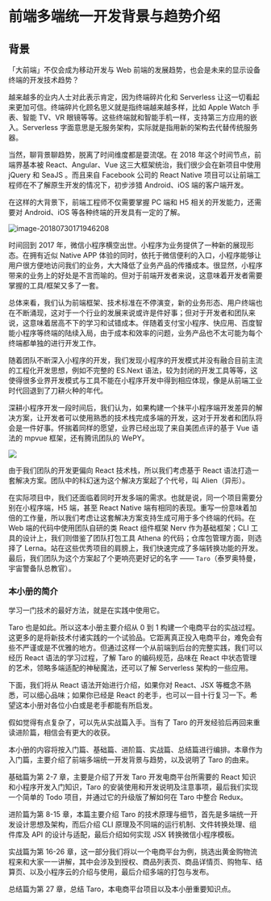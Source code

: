# 前端多端统一开发背景与趋势介绍

## 背景

「大前端」不仅会成为移动开发与 Web 前端的发展趋势，也会是未来的显示设备终端的开发技术趋势？

越来越多的业内人士对此表示肯定，因为终端碎片化和 Serverless 让这一切看起来更加可信。终端碎片化顾名思义就是指终端越来越多样，比如 Apple Watch 手表、智能 TV、VR 眼镜等等。这些终端就和智能手机一样，支持第三方应用的嵌入。Serverless 字面意思是无服务架构，实际就是指用新的架构去代替传统服务器。

当然，聊背景聊趋势，脱离了时间维度都是耍流氓。在 2018 年这个时间节点，前端界基本被 React、Angular、Vue 这三大框架统治，我们很少会在新项目中使用 jQuery 和 SeaJS 。而且来自 Facebook 公司的 React Native 项目可以让前端工程师在不了解原生开发的情况下，初步涉猎 Android、iOS 端的客户端开发。

在这样的大背景下，前端工程师不仅需要掌握 PC 端和 H5 相关的开发能力，还需要对 Android、iOS 等各种终端的开发具有一定的了解。

![image-20180730171946208](https://user-gold-cdn.xitu.io/2018/10/7/1664e838a3d4b93a?w=900&h=288&f=png&s=69656)

时间回到 2017 年，微信小程序横空出世。小程序为业务提供了一种新的展现形态。在拥有近似 Native APP 体验的同时，依托于微信便利的入口，小程序能够让用户很方便地访问我们的业务，大大降低了业务产品的传播成本。很显然，小程序带来的业务上的好处是不言而喻的。但对于前端开发者来说，这意味着开发者需要掌握的工具/框架又多了一套。

总体来看，我们认为前端框架、技术标准在不停演变，新的业务形态、用户终端也在不断涌现，这对于一个行业的发展来说或许是件好事；但对于开发者和团队来说，这意味着居高不下的学习和试错成本。伴随着支付宝小程序、快应用、百度智能小程序等终端的陆续入局，由于成本和效率的问题，业务产品也不太可能为每个终端都单独的进行开发工作。

随着团队不断深入小程序的开发，我们发现小程序的开发模式并没有融合目前主流的工程化开发思想，例如不完整的 ES.Next 语法，较为封闭的开发工具等等，这使得很多业界开发模式与工具不能在小程序开发中得到相应体现，像是从前端工业时代回退到了刀耕火种的年代。

深耕小程序开发一段时间后，我们认为，如果构建一个抹平小程序端开发差异的解决方案，让开发者可以使用熟悉的技术栈完成多端的开发，这对于开发者和团队将会是一件好事。怀揣着同样的愿望，业界已经出现了来自美团点评的基于 Vue 语法的 mpvue 框架，还有腾讯团队的 WePY。

![](https://user-gold-cdn.xitu.io/2018/10/7/1664e838a345ca81?w=900&h=399&f=png&s=93593)

由于我们团队的开发更偏向 React 技术栈，所以我们考虑基于 React 语法打造一套解决方案。团队中的科幻迷为这个解决方案起了个代号，叫 Alien（异形）。

在实际项目中，我们还面临着同时开发多端的需求。也就是说，同一个项目需要分别在小程序端，H5 端，甚至 React Native 端有相同的表现。重写一份意味着加倍的工作量，所以我们考虑让这套解决方案支持生成可用于多个终端的代码。在 Web 端的代码中使用团队自研的类 React 组件框架 Nerv 作为基础框架；CLI 工具的设计上，我们则借鉴了团队打包工具 Athena 的代码；仓库包管理方面，则选择了 Lerna。站在这些优秀项目的肩膀上，我们快速完成了多端转换功能的开发。最后，我们团队为这个方案起了个更响亮更好记的名字 —— `Taro`（泰罗奥特曼，宇宙警备队总教官）。

### 本小册的简介

学习一门技术的最好方法，就是在实践中使用它。

Taro 也是如此。所以这本小册主要介绍从 0 到 1 构建一个电商平台的实战过程。这更多的是将新技术付诸实践的一个试验品。它距离真正投入电商平台，难免会有些不严谨或是不优雅的地方。但通过这样一个从前端到后台的完整实践，我们可以经历 React 语法的学习过程，了解 Taro 的编码规范，品味在 React 中状态管理的艺术，领略多端适配的神秘魔法，还可以了解 Serverless 架构的一些应用。

下面，我们将从 React 语法开始进行介绍，如果你对 React、JSX 等概念不熟悉，可以细心品味；如果你已经是 React 的老手，也可以一目十行复习一下。希望这本小册对各位小白或是老手都能有所启发。

假如觉得有点复杂了，可以先从实战篇入手。当有了 Taro 的开发经验后再回来重读进阶篇，相信会有更大的收获。

本小册的内容将按入门篇、基础篇、进阶篇、实战篇、总结篇进行编排。本章作为入门篇，主要介绍了前端多端统一开发背景与趋势，以及说明了 Taro 的由来。

基础篇为第 2-7 章，主要是介绍了开发 Taro 开发电商平台所需要的 React 知识和小程序开发入门知识，Taro 的安装使用和开发说明及注意事项，最后我们实现一个简单的 Todo 项目，并通过它的升级版了解如何在 Taro 中整合 Redux。

进阶篇为第 8-15 章，本篇主要介绍 Taro 的技术原理与细节，首先是多端统一开发设计思想及架构，而后介绍 CLI 原理及不同端的运行机制、文件转换处理、组件库及 API 的设计与适配，最后介绍如何实现 JSX 转换微信小程序模板。

实战篇为第 16-26 章，这一部分我们将以一个电商平台为例，挑选出黄金购物流程来和大家一一讲解，其中会涉及到授权、商品列表页、商品详情页、购物车、结算页、以及小程序云的介绍与使用，最后介绍多端的打包与发布。

总结篇为第 27 章，总结 Taro，本电商平台项目以及本小册重要知识点。
